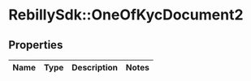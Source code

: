 # RebillySdk::OneOfKycDocument2

## Properties
Name | Type | Description | Notes
------------ | ------------- | ------------- | -------------

